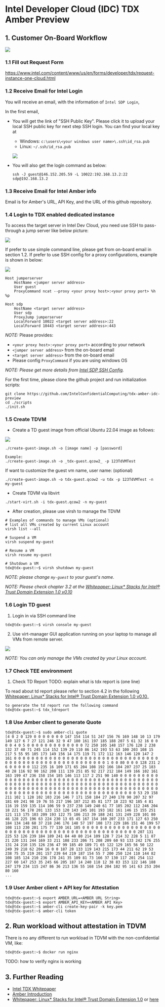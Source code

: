 # Intel Developer Cloud (IDC) TDX Amber Preview

## 1. Customer On-Board Workflow
![](/doc/overall_customer_on_board.png)


### 1.1 Fill out Request Form
<https://www.intel.com/content/www/us/en/forms/developer/tdx/request-instance-one-cloud.html>

### 1.2 Receive Email for Intel Login

You will receive an email, with the information of `Intel SDP Login`, 

In the first email,
- You will get the link of "SSH Public Key". Please click it to upload your local SSH public key for next step SSH login.
You can find your local key at

    - Windows: `c:\users\<your windows user name>\.ssh\id_rsa.pub`
    - Linux: `~/.ssh/id_rsa.pub`

    ![](/doc/customer-on-board-email.png)

- You will also get the login command as below:

    ```
    ssh -J guest@146.152.205.59 -L 10022:192.168.13.2:22 sdp@192.168.13.2
    ```

### 1.3 Receive Email for Intel Amber info
Email is for Amber's URL, API Key, and the URL of this github repository.


### 1.4 Login to TDX enabled dedicated instance

To access the target server in Intel Dev Cloud, you need use SSH to pass-through a jump server like below picture:

![](/doc/devcloud-ssh-login.png)

If prefer to use simple command line, please get from on-board email in section 1.2.
If prefer to use SSH config for a proxy configurations, example is shown in below:

![](/doc/devcloud-ssh-login-proxy.png)

```
Host jumperserver
    HostName <jumper server address>
    User guest
    ProxyCommand ncat --proxy <your proxy host>:<your proxy port> %h %p

Host sdp
    HostName <target server address>
    User sdp
    ProxyJump jumperserver
    LocalForward 10022 <target server address>:22
    LocalForward 10443 <target server address>:443
```
_NOTE:_ Please provides:
- `<your proxy host>:<your proxy port>` according to your network
- `<jumper server address>` from the on-board email
- `<target server address>` from the on-board email
- Please config `ProxyCommand` if you are using windows OS

_NOTE: Please get more details from [Intel SDP SSH Config](/doc/intel_sdp_ssh_login.md)._


For the first time, please clone the github project and run initialization scripts:

```
git clone https://github.com/IntelConfidentialComputing/tdx-amber-idc-preview
cd ./scripts
./init.sh
```


### 1.5 Create TDVM

- Create a TD guest image from official Ubuntu 22.04 image as follows:

![](/doc/customer_create_guest_image.png)

```
./create-guest-image.sh -o [image name] -p [password]

Example:
./create-guest-image.sh -o _tdx-guest.qcow2_ -p 123TdVMTest
```

If want to customize the guest vm name, user name: (optional)
```
./create-guest-image.sh -o tdx-guest.qcow2 -u tdx -p 123TdVMTest -n my-guest
```


- Create TDVM via libvirt

```
./start-virt.sh -i tdx-guest.qcow2 -n my-guest
```

- After creation, please use virsh to manage the TDVM

```
# Examples of commands to manage VMs (optional)
# list all VMs created by current Linux account 
virsh list --all

# Suspend a VM
virsh suspend my-guest

# Resume a VM
virsh resume my-guest

# Shutdown a VM
tdx@tdx-guest:~$ virsh shutdown my-guest

```

_NOTE: please change `my-guest` to your guest's name._

_NOTE: Please check chapter 3.2 at the [Whitepaper: Linux* Stacks for Intel® Trust Domain Extension 1.0 v0.10](https://www.intel.com/content/www/us/en/content-details/783067/whitepaper-linux-stacks-for-intel-trust-domain-extension-1-0.html)_


### 1.6 Login TD guest

1. Login in via SSH command line

```
tdx@tdx-guest:~$ virsh console my-guest
```
 
2. Use virt-manager GUI application running on your laptop to manage all VMs from remote server.

![](/doc/customer_manage_tdvm.png)

_NOTE: You can only manage the VMs created by your Linux account._

### 1.7 Check TEE environment

1. Check TD Report
TODO: explain what is tdx report is (one line)

To read about td report please refer to section 4.2 in the following [Whitepaper: Linux* Stacks for Intel® Trust Domain Extension 1.0 v0.10](https://www.intel.com/content/www/us/en/content-details/783067/whitepaper-linux-stacks-for-intel-trust-domain-extension-1-0.html)_
```
to generate the td report run the following command
tdx@tdx-guest:~$ tdx_tdreport
```


### 1.8 Use Amber client to generate Quote


```
tdx@tdx-guest:~$ sudo amber-cli quote
[4 0 2 0 129 0 0 0 0 0 0 0 147 154 114 51 247 156 76 169 148 10 13 179 149 127 6 7 27 121 246 32 9 47 180 161 197 185 188 207 5 61 32 16 0 0 0 0 4 0 5 0 0 0 0 0 0 0 0 0 0 0 0 0 72 250 105 148 157 176 128 2 238 132 37 40 71 245 114 152 139 29 110 86 142 193 53 63 100 203 108 15 217 5 55 95 105 173 149 156 14 175 119 71 172 112 163 146 120 147 2 161 0 0 0 0 0 0 0 0 0 0 0 0 0 0 0 0 0 0 0 0 0 0 0 0 0 0 0 0 0 0 0 0 0 0 0 0 0 0 0 0 0 0 0 0 0 0 0 0 0 0 0 0 0 0 0 0 1 0 0 80 0 0 0 128 231 2 6 0 0 0 0 0 112 235 16 109 171 65 204 108 192 166 184 207 237 25 183 40 28 116 92 90 162 208 111 139 251 85 92 217 212 184 149 166 102 161 163 199 47 236 158 154 185 146 113 117 2 251 90 140 0 0 0 0 0 0 0 0 0 0 0 0 0 0 0 0 0 0 0 0 0 0 0 0 0 0 0 0 0 0 0 0 0 0 0 0 0 0 0 0 0 0 0 0 0 0 0 0 0 0 0 0 0 0 0 0 0 0 0 0 0 0 0 0 0 0 0 0 0 0 0 0 0 0 0 0 0 0 0 0 0 0 0 0 0 0 0 0 0 0 0 0 0 0 0 0 0 0 0 0 0 0 0 0 0 0 0 0 0 0 0 0 0 0 0 0 0 0 0 0 0 0 0 0 0 0 0 0 0 0 0 0 0 0 0 0 0 0 0 0 0 0 0 0 53 29 158 211 102 1 128 102 103 216 146 7 171 158 184 27 240 178 90 207 32 97 181 69 241 98 19 76 55 217 196 107 212 85 81 177 18 223 92 185 4 81 116 19 159 135 114 106 59 9 237 238 149 240 61 77 185 202 112 246 204 18 221 56 178 201 133 153 120 143 245 101 193 182 161 146 15 155 251 121 113 175 103 209 193 122 75 186 213 39 188 241 131 249 228 101 80 46 128 225 196 63 224 230 13 65 45 167 154 160 207 233 171 127 63 250 184 134 148 68 37 218 246 176 148 57 197 108 173 229 186 151 46 199 57 108 113 230 201 175 77 130 161 105 0 0 0 0 0 0 0 0 0 0 0 0 0 0 0 0 0 0 0 0 0 0 0 0 0 0 0 0 0 0 0 0 0 0 0 0 0 0 0 0 0 0 0 0 0 0 0 0 207 131 225 53 126 239 184 189 241 84 40 80 214 109 128 7 214 32 228 5 11 87 21 220 131 244 169 33 211 108 233 206 71 208 209 60 93 133 242 176 255 131 24 210 135 126 236 47 99 185 49 189 71 65 122 129 165 56 50 122 249 39 218 62 204 16 0 0 187 28 133 119 143 215 173 44 211 62 19 53 238 75 35 219 201 157 239 64 219 187 154 55 7 200 250 124 110 144 82 108 185 124 210 236 178 241 35 109 81 73 166 37 130 117 201 254 112 227 60 147 253 35 245 66 205 187 14 240 118 12 38 83 153 122 146 188 247 179 234 115 247 86 36 213 136 55 168 154 204 182 95 141 63 253 204 80 160
...
```


### 1.9 User Amber client + API key for Attestation

```
tdx@tdx-guest:~$ export AMBER_URL=<AMBER URL String>
tdx@tdx-guest:~$ export AMBER_API_KEY=<AMBER API Key>
tdx@tdx-guest:~$ amber-cli create-key-pair -k key.pem
tdx@tdx-guest:~$ amber-cli token
```

## 2. Run workload without attestation in TDVM

There is no any different to run workload in TDVM with the non-confidential VM, like:

```
tdx@tdx-guest:~$ docker run nginx
```
TODO: how to verify nginx is working
## 3. Further Reading

- [Intel TDX Whitepaper](https://www.intel.com/content/www/us/en/developer/articles/technical/intel-trust-domain-extensions.html)
- [Amber Introduction](https://projectamber.intel.com/)
- [Whitepaper: Linux* Stacks for Intel® Trust Domain Extension 1.0](https://www.intel.com/content/www/us/en/content-details/783067/whitepaper-linux-stacks-for-intel-trust-domain-extension-1-0.html) or [here](/doc/White%20Paper%20-%20Linux%20Stack%20for%20Intel®%20TDX-v0.10.pdf)
